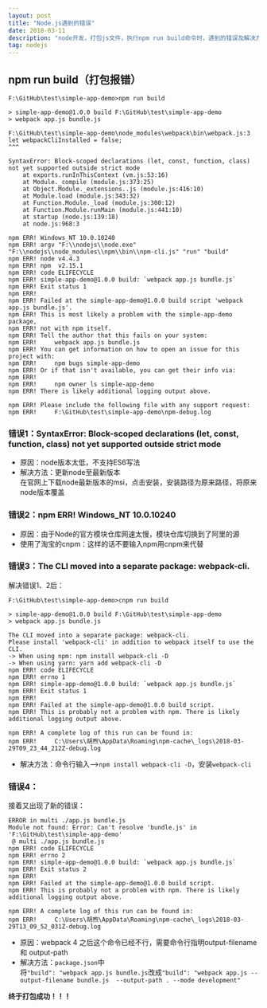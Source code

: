 ```yaml
---
layout: post
title: "Node.js遇到的错误"
date: 2018-03-11
description: "node开发，打包js文件，执行npm run build命令时，遇到的错误及解决方法"
tag: nodejs
---  
```

## npm run build（打包报错）

	F:\GitHub\test\simple-app-demo>npm run build

	> simple-app-demo@1.0.0 build F:\GitHub\test\simple-app-demo
	> webpack app.js bundle.js

	F:\GitHub\test\simple-app-demo\node_modules\webpack\bin\webpack.js:3
	let webpackCliInstalled = false;
	^^^

	SyntaxError: Block-scoped declarations (let, const, function, class) not yet supported outside strict mode
	    at exports.runInThisContext (vm.js:53:16)
	    at Module._compile (module.js:373:25)
	    at Object.Module._extensions..js (module.js:416:10)
	    at Module.load (module.js:343:32)
	    at Function.Module._load (module.js:300:12)
	    at Function.Module.runMain (module.js:441:10)
	    at startup (node.js:139:18)
	    at node.js:968:3

	npm ERR! Windows_NT 10.0.10240
	npm ERR! argv "F:\\nodejs\\node.exe" "F:\\nodejs\\node_modules\\npm\\bin\\npm-cli.js" "run" "build"
	npm ERR! node v4.4.3
	npm ERR! npm  v2.15.1
	npm ERR! code ELIFECYCLE
	npm ERR! simple-app-demo@1.0.0 build: `webpack app.js bundle.js`
	npm ERR! Exit status 1
	npm ERR!
	npm ERR! Failed at the simple-app-demo@1.0.0 build script 'webpack app.js bundle.js'.
	npm ERR! This is most likely a problem with the simple-app-demo package,
	npm ERR! not with npm itself.
	npm ERR! Tell the author that this fails on your system:
	npm ERR!     webpack app.js bundle.js
	npm ERR! You can get information on how to open an issue for this project with:
	npm ERR!     npm bugs simple-app-demo
	npm ERR! Or if that isn't available, you can get their info via:
	npm ERR!
	npm ERR!     npm owner ls simple-app-demo
	npm ERR! There is likely additional logging output above.

	npm ERR! Please include the following file with any support request:
	npm ERR!     F:\GitHub\test\simple-app-demo\npm-debug.log



### 错误1：SyntaxError: Block-scoped declarations (let, const, function, class) not yet supported outside strict mode
- 原因：node版本太低，不支持ES6写法
- 解决方法：更新node至最新版本<br>
在官网上下载node最新版本的msi，点击安装，安装路径为原来路径，将原来node版本覆盖

### 错误2：npm ERR! Windows_NT 10.0.10240

- 原因：由于Node的官方模块仓库网速太慢，模块仓库切换到了阿里的源
- 使用了淘宝的cnpm：这样的话不要输入npm用cnpm来代替

### 错误3：The CLI moved into a separate package: webpack-cli.
解决错误1、2后：

	F:\GitHub\test\simple-app-demo>cnpm run build

	> simple-app-demo@1.0.0 build F:\GitHub\test\simple-app-demo
	> webpack app.js bundle.js

	The CLI moved into a separate package: webpack-cli.
	Please install 'webpack-cli' in addition to webpack itself to use the CLI.
	-> When using npm: npm install webpack-cli -D
	-> When using yarn: yarn add webpack-cli -D
	npm ERR! code ELIFECYCLE
	npm ERR! errno 1
	npm ERR! simple-app-demo@1.0.0 build: `webpack app.js bundle.js`
	npm ERR! Exit status 1
	npm ERR!
	npm ERR! Failed at the simple-app-demo@1.0.0 build script.
	npm ERR! This is probably not a problem with npm. There is likely additional logging output above.

	npm ERR! A complete log of this run can be found in:
	npm ERR!     C:\Users\胡煦\AppData\Roaming\npm-cache\_logs\2018-03-29T09_23_44_212Z-debug.log

- 解决方法：命令行输入-->`npm install webpack-cli -D`，安装`webpack-cli`

### 错误4：
接着又出现了新的错误：

	ERROR in multi ./app.js bundle.js
	Module not found: Error: Can't resolve 'bundle.js' in 'F:\GitHub\test\simple-app-demo'
	 @ multi ./app.js bundle.js
	npm ERR! code ELIFECYCLE
	npm ERR! errno 2
	npm ERR! simple-app-demo@1.0.0 build: `webpack app.js bundle.js`
	npm ERR! Exit status 2
	npm ERR!
	npm ERR! Failed at the simple-app-demo@1.0.0 build script.
	npm ERR! This is probably not a problem with npm. There is likely additional logging output above.

	npm ERR! A complete log of this run can be found in:
	npm ERR!     C:\Users\胡煦\AppData\Roaming\npm-cache\_logs\2018-03-29T13_09_52_031Z-debug.log

- 原因：webpack 4 之后这个命令已经不行，需要命令行指明output-filename 和 output-path
- 解决方法：`package.json`中<br>将`"build": "webpack app.js bundle.js`改成`"build": "webpack app.js --output-filename bundle.js  --output-path . --mode development"`

**终于打包成功！！！**
